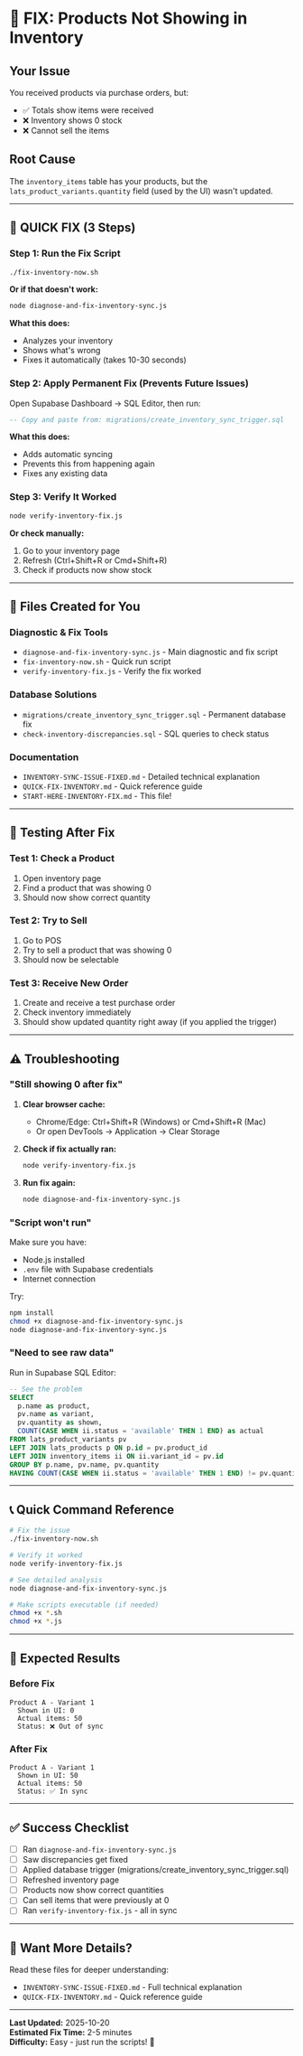 # 🔧 FIX: Products Not Showing in Inventory

## Your Issue

You received products via purchase orders, but:
- ✅ Totals show items were received
- ❌ Inventory shows 0 stock  
- ❌ Cannot sell the items

## Root Cause

The `inventory_items` table has your products, but the `lats_product_variants.quantity` field (used by the UI) wasn't updated.

---

## 🚀 QUICK FIX (3 Steps)

### Step 1: Run the Fix Script

```bash
./fix-inventory-now.sh
```

**Or if that doesn't work:**
```bash
node diagnose-and-fix-inventory-sync.js
```

**What this does:**
- Analyzes your inventory
- Shows what's wrong
- Fixes it automatically (takes 10-30 seconds)

### Step 2: Apply Permanent Fix (Prevents Future Issues)

Open Supabase Dashboard → SQL Editor, then run:

```sql
-- Copy and paste from: migrations/create_inventory_sync_trigger.sql
```

**What this does:**
- Adds automatic syncing
- Prevents this from happening again
- Fixes any existing data

### Step 3: Verify It Worked

```bash
node verify-inventory-fix.js
```

**Or check manually:**
1. Go to your inventory page
2. Refresh (Ctrl+Shift+R or Cmd+Shift+R)
3. Check if products now show stock

---

## 📁 Files Created for You

### Diagnostic & Fix Tools
- `diagnose-and-fix-inventory-sync.js` - Main diagnostic and fix script
- `fix-inventory-now.sh` - Quick run script
- `verify-inventory-fix.js` - Verify the fix worked

### Database Solutions
- `migrations/create_inventory_sync_trigger.sql` - Permanent database fix
- `check-inventory-discrepancies.sql` - SQL queries to check status

### Documentation
- `INVENTORY-SYNC-ISSUE-FIXED.md` - Detailed technical explanation
- `QUICK-FIX-INVENTORY.md` - Quick reference guide
- `START-HERE-INVENTORY-FIX.md` - This file!

---

## 🧪 Testing After Fix

### Test 1: Check a Product
1. Open inventory page
2. Find a product that was showing 0
3. Should now show correct quantity

### Test 2: Try to Sell
1. Go to POS
2. Try to sell a product that was showing 0
3. Should now be selectable

### Test 3: Receive New Order
1. Create and receive a test purchase order
2. Check inventory immediately
3. Should show updated quantity right away (if you applied the trigger)

---

## ⚠️ Troubleshooting

### "Still showing 0 after fix"

1. **Clear browser cache:**
   - Chrome/Edge: Ctrl+Shift+R (Windows) or Cmd+Shift+R (Mac)
   - Or open DevTools → Application → Clear Storage

2. **Check if fix actually ran:**
   ```bash
   node verify-inventory-fix.js
   ```

3. **Run fix again:**
   ```bash
   node diagnose-and-fix-inventory-sync.js
   ```

### "Script won't run"

Make sure you have:
- Node.js installed
- `.env` file with Supabase credentials
- Internet connection

Try:
```bash
npm install
chmod +x diagnose-and-fix-inventory-sync.js
node diagnose-and-fix-inventory-sync.js
```

### "Need to see raw data"

Run in Supabase SQL Editor:
```sql
-- See the problem
SELECT 
  p.name as product,
  pv.name as variant,
  pv.quantity as shown,
  COUNT(CASE WHEN ii.status = 'available' THEN 1 END) as actual
FROM lats_product_variants pv
LEFT JOIN lats_products p ON p.id = pv.product_id
LEFT JOIN inventory_items ii ON ii.variant_id = pv.id
GROUP BY p.name, pv.name, pv.quantity
HAVING COUNT(CASE WHEN ii.status = 'available' THEN 1 END) != pv.quantity;
```

---

## 📞 Quick Command Reference

```bash
# Fix the issue
./fix-inventory-now.sh

# Verify it worked
node verify-inventory-fix.js

# See detailed analysis
node diagnose-and-fix-inventory-sync.js

# Make scripts executable (if needed)
chmod +x *.sh
chmod +x *.js
```

---

## 🎯 Expected Results

### Before Fix
```
Product A - Variant 1
  Shown in UI: 0
  Actual items: 50
  Status: ❌ Out of sync
```

### After Fix
```
Product A - Variant 1
  Shown in UI: 50
  Actual items: 50
  Status: ✅ In sync
```

---

## ✅ Success Checklist

- [ ] Ran `diagnose-and-fix-inventory-sync.js`
- [ ] Saw discrepancies get fixed
- [ ] Applied database trigger (migrations/create_inventory_sync_trigger.sql)
- [ ] Refreshed inventory page
- [ ] Products now show correct quantities
- [ ] Can sell items that were previously at 0
- [ ] Ran `verify-inventory-fix.js` - all in sync

---

## 📖 Want More Details?

Read these files for deeper understanding:
- `INVENTORY-SYNC-ISSUE-FIXED.md` - Full technical explanation
- `QUICK-FIX-INVENTORY.md` - Quick reference guide

---

**Last Updated:** 2025-10-20  
**Estimated Fix Time:** 2-5 minutes  
**Difficulty:** Easy - just run the scripts! 🚀

